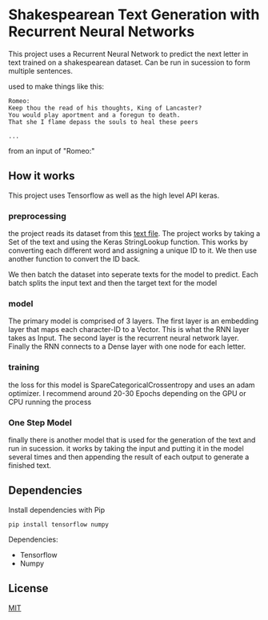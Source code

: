 # Shakespearean Text Generation with Recurrent Neural Networks

This project uses a Recurrent Neural Network to predict the next letter in text trained on a shakespearean dataset. Can be run in sucession to form multiple sentences.

used to make things like this:

```
Romeo:
Keep thou the read of his thoughts, King of Lancaster?
You would play aportment and a foregun to death.
That she I flame depass the souls to heal these peers

...
```

from an input of "Romeo:"

## How it works

This project uses Tensorflow as well as the high level API keras.

### preprocessing

the project reads its dataset from this [text file](https://storage.googleapis.com/download.tensorflow.org/data/shakespeare.txt). The project works by taking a Set of the text and using the Keras StringLookup function. This works by converting each different word and assigning a unique ID to it. We then use another function to convert the ID back.

We then batch the dataset into seperate texts for the model to predict. Each batch splits the input text and then the target text for the model

### model

The primary model is comprised of 3 layers. The first layer is an embedding layer that maps each character-ID to a Vector. This is what the RNN layer takes as Input. The second layer is the recurrent neural network layer. Finally the RNN connects to a Dense layer with one node for each letter. 

### training
the loss for this model is SpareCategoricalCrossentropy and uses an adam optimizer. I recommend around 20-30 Epochs depending on the GPU or CPU running the process

### One Step Model
finally there is another model that is used for the generation of the text and run in sucession. it works by taking the input and putting it in the model several times and then appending the result of each output to generate a finished text. 

## Dependencies

Install dependencies with Pip

`pip install tensorflow numpy`

Dependencies:

- Tensorflow
- Numpy

## License

[MIT](https://choosealicense.com/licenses/mit/)
